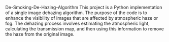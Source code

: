 De-Smoking-De-Hazing-Algorithm
This project is a Python implementation of a single image dehazing algorithm. The purpose of the code is to enhance the visibility of images that are affected by atmospheric haze or fog. The dehazing process involves estimating the atmospheric light, calculating the transmission map, and then using this information to remove the haze from the original image.
